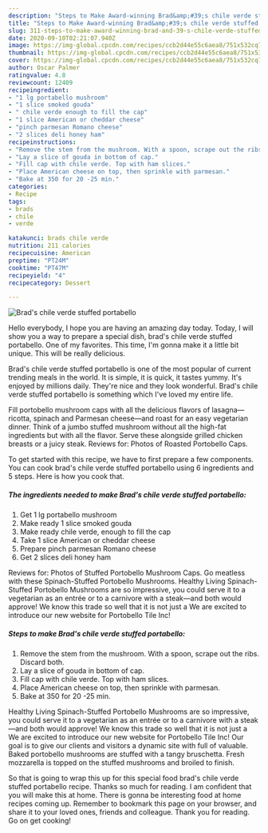 ```yaml
---
description: "Steps to Make Award-winning Brad&amp;#39;s chile verde stuffed portabello"
title: "Steps to Make Award-winning Brad&amp;#39;s chile verde stuffed portabello"
slug: 311-steps-to-make-award-winning-brad-and-39-s-chile-verde-stuffed-portabello
date: 2020-09-10T02:21:07.940Z
image: https://img-global.cpcdn.com/recipes/ccb2d44e55c6aea8/751x532cq70/brads-chile-verde-stuffed-portabello-recipe-main-photo.jpg
thumbnail: https://img-global.cpcdn.com/recipes/ccb2d44e55c6aea8/751x532cq70/brads-chile-verde-stuffed-portabello-recipe-main-photo.jpg
cover: https://img-global.cpcdn.com/recipes/ccb2d44e55c6aea8/751x532cq70/brads-chile-verde-stuffed-portabello-recipe-main-photo.jpg
author: Oscar Palmer
ratingvalue: 4.8
reviewcount: 12409
recipeingredient:
- "1 lg portabello mushroom"
- "1 slice smoked gouda"
- " chile verde enough to fill the cap"
- "1 slice American or cheddar cheese"
- "pinch parmesan Romano cheese"
- "2 slices deli honey ham"
recipeinstructions:
- "Remove the stem from the mushroom. With a spoon, scrape out the ribs. Discard both."
- "Lay a slice of gouda in bottom of cap."
- "Fill cap with chile verde. Top with ham slices."
- "Place American cheese on top, then sprinkle with parmesan."
- "Bake at 350 for 20 -25 min."
categories:
- Recipe
tags:
- brads
- chile
- verde

katakunci: brads chile verde 
nutrition: 211 calories
recipecuisine: American
preptime: "PT24M"
cooktime: "PT47M"
recipeyield: "4"
recipecategory: Dessert

---
```



![Brad&#39;s chile verde stuffed portabello](https://img-global.cpcdn.com/recipes/ccb2d44e55c6aea8/751x532cq70/brads-chile-verde-stuffed-portabello-recipe-main-photo.jpg)

Hello everybody, I hope you are having an amazing day today. Today, I will show you a way to prepare a special dish, brad&#39;s chile verde stuffed portabello. One of my favorites. This time, I'm gonna make it a little bit unique. This will be really delicious.

Brad&#39;s chile verde stuffed portabello is one of the most popular of current trending meals in the world. It is simple, it is quick, it tastes yummy. It's enjoyed by millions daily. They're nice and they look wonderful. Brad&#39;s chile verde stuffed portabello is something which I've loved my entire life.

Fill portobello mushroom caps with all the delicious flavors of lasagna—ricotta, spinach and Parmesan cheese—and roast for an easy vegetarian dinner. Think of a jumbo stuffed mushroom without all the high-fat ingredients but with all the flavor. Serve these alongside grilled chicken breasts or a juicy steak. Reviews for: Photos of Roasted Portobello Caps.


To get started with this recipe, we have to first prepare a few components. You can cook brad&#39;s chile verde stuffed portabello using 6 ingredients and 5 steps. Here is how you cook that.

<!--inarticleads1-->

##### The ingredients needed to make Brad&#39;s chile verde stuffed portabello:

1. Get 1 lg portabello mushroom
1. Make ready 1 slice smoked gouda
1. Make ready  chile verde, enough to fill the cap
1. Take 1 slice American or cheddar cheese
1. Prepare pinch parmesan Romano cheese
1. Get 2 slices deli honey ham


Reviews for: Photos of Stuffed Portobello Mushroom Caps. Go meatless with these Spinach-Stuffed Portobello Mushrooms. Healthy Living Spinach-Stuffed Portobello Mushrooms are so impressive, you could serve it to a vegetarian as an entrée or to a carnivore with a steak—and both would approve! We know this trade so well that it is not just a We are excited to introduce our new website for Portobello Tile Inc! 

<!--inarticleads2-->

##### Steps to make Brad&#39;s chile verde stuffed portabello:

1. Remove the stem from the mushroom. With a spoon, scrape out the ribs. Discard both.
1. Lay a slice of gouda in bottom of cap.
1. Fill cap with chile verde. Top with ham slices.
1. Place American cheese on top, then sprinkle with parmesan.
1. Bake at 350 for 20 -25 min.


Healthy Living Spinach-Stuffed Portobello Mushrooms are so impressive, you could serve it to a vegetarian as an entrée or to a carnivore with a steak—and both would approve! We know this trade so well that it is not just a We are excited to introduce our new website for Portobello Tile Inc! Our goal is to give our clients and visitors a dynamic site with full of valuable. Baked portobello mushrooms are stuffed with a tangy bruschetta. Fresh mozzarella is topped on the stuffed mushrooms and broiled to finish. 

So that is going to wrap this up for this special food brad&#39;s chile verde stuffed portabello recipe. Thanks so much for reading. I am confident that you will make this at home. There is gonna be interesting food at home recipes coming up. Remember to bookmark this page on your browser, and share it to your loved ones, friends and colleague. Thank you for reading. Go on get cooking!

